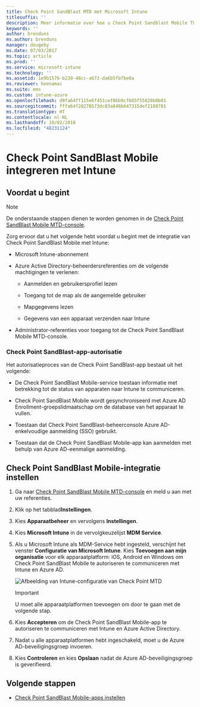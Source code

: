 ```yaml
---
title: Check Point SandBlast MTD met Microsoft Intune
titlesuffix: ''
description: Meer informatie over hoe u Check Point Sandblast Mobile Threat Defense (MTD) instelt met Intune om toegang tot uw bedrijfsbronnen met mobiele apparaten te beheren.
keywords: ''
author: brenduns
ms.author: brenduns
manager: dougeby
ms.date: 07/03/2017
ms.topic: article
ms.prod: ''
ms.service: microsoft-intune
ms.technology: ''
ms.assetid: 1e9b1576-b239-48cc-a672-da6b5fb7be0a
ms.reviewer: heenamac
ms.suite: ems
ms.custom: intune-azure
ms.openlocfilehash: d9fa64ff115e6f451cef06b9cf605f55829b0b01
ms.sourcegitcommit: fffa64f28278573dc83a846b647315def2108781
ms.translationtype: HT
ms.contentlocale: nl-NL
ms.lasthandoff: 10/02/2018
ms.locfileid: "48231124"
---
```

# <a name="integrate-check-point-sandblast-mobile-with-intune"></a>Check Point SandBlast Mobile integreren met Intune

## <a name="before-you-begin"></a>Voordat u begint

> [!NOTE] 
> De onderstaande stappen dienen te worden genomen in de [Check Point SandBlast Mobile MTD-console](https://intune-4.eu1.locsec.net/).

Zorg ervoor dat u het volgende hebt voordat u begint met de integratie van Check Point SandBlast Mobile met Intune:

-   Microsoft Intune-abonnement

-   Azure Active Directory-beheerdersreferenties om de volgende machtigingen te verlenen:

    -   Aanmelden en gebruikersprofiel lezen

    -   Toegang tot de map als de aangemelde gebruiker

    -   Mapgegevens lezen

    -   Gegevens van een apparaat verzenden naar Intune

-   Administrator-referenties voor toegang tot de Check Point SandBlast Mobile MTD-console.

### <a name="check-point-sandblast-app-authorization"></a>Check Point SandBlast-app-autorisatie

Het autorisatieproces van de Check Point SandBlast-app bestaat uit het volgende:

-   De Check Point SandBlast Mobile-service toestaan informatie met betrekking tot de status van apparaten naar Intune te communiceren.

-   Check Point SandBlast Mobile wordt gesynchroniseerd met Azure AD Enrollment-groepslidmaatschap om de database van het apparaat te vullen.

-   Toestaan dat Check Point SandBlast-beheerconsole Azure AD-enkelvoudige aanmelding (SSO) gebruikt.

-   Toestaan dat de Check Point SandBlast Mobile-app kan aanmelden met behulp van Azure AD-eenmalige aanmelding.

## <a name="to-set-up-check-point-sandblast-mobile-integration"></a>Check Point SandBlast Mobile-integratie instellen

1.  Ga naar [Check Point SandBlast Mobile MTD-console](https://intune-4.eu1.locsec.net/) en meld u aan met uw referenties.

2.  Klik op het tabblad**Instellingen**.

3.  Kies **Apparaatbeheer** en vervolgens **Instellingen**.

4.  Kies **Microsoft Intune** in de vervolgkeuzelijst **MDM Service**.

5.  Als u Microsoft Intune als MDM-Service hebt ingesteld, verschijnt het venster **Configuratie van Microsoft Intune**. Kies **Toevoegen aan mijn organisatie** voor elk apparaatplatform: iOS, Android en Windows om Check Point SandBlast Mobile te autoriseren te communiceren met Intune en Azure AD.

    ![Afbeelding van Intune-configuratie van Check Point MTD](./media/checkpoint-MTD-1.PNG)

    > [!IMPORTANT]
    > U moet alle apparaatplatformen toevoegen om door te gaan met de volgende stap.

6.  Kies **Accepteren** om de Check Point SandBlast Mobile-app te autoriseren te communiceren met Intune en Azure Active Directory.

7.  Nadat u alle apparaatplatformen hebt ingeschakeld, moet u de Azure AD-beveiligingsgroep invoeren.

8.  Kies **Controleren** en kies **Opslaan** nadat de Azure AD-beveiligingsgroep is geverifieerd.

## <a name="next-steps"></a>Volgende stappen

- [Check Point SandBlast Mobile-apps instellen](mtd-apps-ios-app-configuration-policy-add-assign.md)